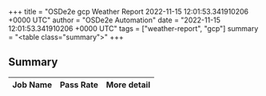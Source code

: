 +++
title = "OSDe2e gcp Weather Report 2022-11-15 12:01:53.341910206 +0000 UTC"
author = "OSDe2e Automation"
date = "2022-11-15 12:01:53.341910206 +0000 UTC"
tags = ["weather-report", "gcp"]
summary = "<table class=\"summary\"></table>"
+++
## Summary

| Job Name | Pass Rate | More detail |
|----------|-----------|-------------|




